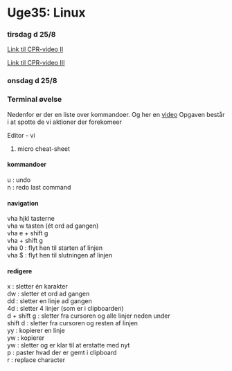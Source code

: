 # Uge35: Linux
### tirsdag d 25/8 

[Link til CPR-video II](https://youtu.be/R_b9QT7v-3o)

[Link til CPR-video III](https://youtu.be/N1fQIGzKWIA)

### onsdag d 25/8 


### Terminal øvelse
Nedenfor er der en liste over kommandoer. Og her en [video](https://youtu.be/wW8azHjdmwc) 
Opgaven består i at spotte de vi aktioner der forekomeer

Editor - vi

1) micro cheat-sheet  
#### kommandoer  
  u : undo  
  n : redo last command  

#### navigation 

  vha hjkl tasterne  
  vha w tasten (ét ord ad gangen)  
  vha e + shift g  
  vha <linjenummer> + shift g  
  vha 0 : flyt hen til starten af linjen  
  vha $ : flyt hen til slutningen af linjen  


#### redigere
 
  x : sletter én karakter  
  dw : sletter et ord ad gangen  
  dd : sletter en linje ad gangen   
  4d : sletter 4 linjer (som er i clipboarden)  
  d + shift g : sletter fra cursoren og alle linjer neden under  
  shift d : sletter fra cursoren og resten af linjen  
  yy : kopierer en linje  
  yw : kopierer   
  yw : sletter og er klar til at erstatte med nyt   
  p : paster hvad der er gemt i clipboard   
  r : replace character  



